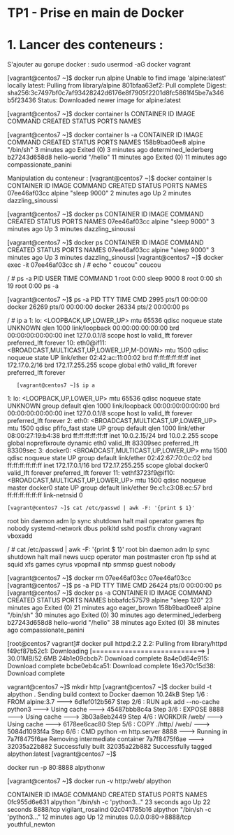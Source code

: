 # TP1 - Prise en main de Docker

# 1. Lancer des conteneurs : 

S'ajouter au gorupe docker :
sudo usermod -aG docker vagrant 

[vagrant@centos7 ~]$ docker run alpine
Unable to find image 'alpine:latest' locally
latest: Pulling from library/alpine
801bfaa63ef2: Pull complete
Digest: sha256:3c7497bf0c7af93428242d6176e8f7905f2201d8fc5861f45be7a346b5f23436
Status: Downloaded newer image for alpine:latest

[vagrant@centos7 ~]$ docker container ls
CONTAINER ID   IMAGE     COMMAND   CREATED   STATUS    PORTS     NAMES

[vagrant@centos7 ~]$ docker container ls -a
CONTAINER ID   IMAGE         COMMAND     CREATED          STATUS                      PORTS     NAMES
158b9bad0ee8   alpine        "/bin/sh"   3 minutes ago    Exited (0) 3 minutes ago              determined_lederberg
b27243d658d8   hello-world   "/hello"    11 minutes ago   Exited (0) 11 minutes ago             compassionate_panini


Manipulation du conteneur : 
[vagrant@centos7 ~]$ docker container ls
CONTAINER ID   IMAGE     COMMAND        CREATED         STATUS         PORTS     NAMES
07ee46af03cc   alpine    "sleep 9000"   2 minutes ago   Up 2 minutes             dazzling_sinoussi

[vagrant@centos7 ~]$ docker ps
CONTAINER ID   IMAGE     COMMAND        CREATED         STATUS         PORTS     NAMES
07ee46af03cc   alpine    "sleep 9000"   3 minutes ago   Up 3 minutes             dazzling_sinoussi

[vagrant@centos7 ~]$ docker ps
CONTAINER ID   IMAGE     COMMAND        CREATED         STATUS         PORTS     NAMES
07ee46af03cc   alpine    "sleep 9000"   3 minutes ago   Up 3 minutes             dazzling_sinoussi
[vagrant@centos7 ~]$ docker exec -it 07ee46af03cc sh
/ # echo " coucou"
 coucou

/ # ps -a
PID   USER     TIME  COMMAND
    1 root      0:00 sleep 9000
    8 root      0:00 sh
   19 root      0:00 ps -a

[vagrant@centos7 ~]$ ps -a
  PID TTY          TIME CMD
 2995 pts/1    00:00:00 docker
26269 pts/0    00:00:00 docker
26334 pts/2    00:00:00 ps

/ # ip a
1: lo: <LOOPBACK,UP,LOWER_UP> mtu 65536 qdisc noqueue state UNKNOWN qlen 1000
    link/loopback 00:00:00:00:00:00 brd 00:00:00:00:00:00
    inet 127.0.0.1/8 scope host lo
       valid_lft forever preferred_lft forever
10: eth0@if11: <BROADCAST,MULTICAST,UP,LOWER_UP,M-DOWN> mtu 1500 qdisc noqueue state UP
    link/ether 02:42:ac:11:00:02 brd ff:ff:ff:ff:ff:ff
    inet 172.17.0.2/16 brd 172.17.255.255 scope global eth0
       valid_lft forever preferred_lft forever

       [vagrant@centos7 ~]$ ip a
1: lo: <LOOPBACK,UP,LOWER_UP> mtu 65536 qdisc noqueue state UNKNOWN group default qlen 1000
    link/loopback 00:00:00:00:00:00 brd 00:00:00:00:00:00
    inet 127.0.0.1/8 scope host lo
       valid_lft forever preferred_lft forever
2: eth0: <BROADCAST,MULTICAST,UP,LOWER_UP> mtu 1500 qdisc pfifo_fast state UP group default qlen 1000
    link/ether 08:00:27:19:b4:38 brd ff:ff:ff:ff:ff:ff
    inet 10.0.2.15/24 brd 10.0.2.255 scope global noprefixroute dynamic eth0
       valid_lft 83309sec preferred_lft 83309sec
3: docker0: <BROADCAST,MULTICAST,UP,LOWER_UP> mtu 1500 qdisc noqueue state UP group default
    link/ether 02:42:67:70:0c:02 brd ff:ff:ff:ff:ff:ff
    inet 172.17.0.1/16 brd 172.17.255.255 scope global docker0
       valid_lft forever preferred_lft forever
11: vethf3723f9@if10: <BROADCAST,MULTICAST,UP,LOWER_UP> mtu 1500 qdisc noqueue master docker0 state UP group default
    link/ether 9e:c1:c3:08:ec:57 brd ff:ff:ff:ff:ff:ff link-netnsid 0

    [vagrant@centos7 ~]$ cat /etc/passwd | awk -F: '{print $ 1}'
root
bin
daemon
adm
lp
sync
shutdown
halt
mail
operator
games
ftp
nobody
systemd-network
dbus
polkitd
sshd
postfix
chrony
vagrant
vboxadd

/ # cat /etc/passwd | awk -F: '{print $ 1}'
root
bin
daemon
adm
lp
sync
shutdown
halt
mail
news
uucp
operator
man
postmaster
cron
ftp
sshd
at
squid
xfs
games
cyrus
vpopmail
ntp
smmsp
guest
nobody


[vagrant@centos7 ~]$ docker rm 07ee46af03cc
07ee46af03cc
[vagrant@centos7 ~]$ ps -a
  PID TTY          TIME CMD
26424 pts/0    00:00:00 ps
[vagrant@centos7 ~]$ docker ps -a
CONTAINER ID   IMAGE         COMMAND       CREATED          STATUS                      PORTS     NAMES
bbbafdc57579   alpine        "sleep 120"   23 minutes ago   Exited (0) 21 minutes ago             eager_brown
158b9bad0ee8   alpine        "/bin/sh"     30 minutes ago   Exited (0) 30 minutes ago             determined_lederberg
b27243d658d8   hello-world   "/hello"      38 minutes ago   Exited (0) 38 minutes ago             compassionate_panini



[root@centos7 vagrant]# docker pull httpd:2.2
2.2: Pulling from library/httpd
f49cf87b52c1: Downloading [============================>                      ]  30.01MB/52.6MB
24b1e09cbcb7: Download complete
8a4e0d64e915: Download complete
bcbe0eb4ca51: Download complete
16e370c15d38: Download complete

vagrant@centos7 ~]$ mkdir http
[vagrant@centos7 ~]$ docker build -t alpython .
Sending build context to Docker daemon  10.24kB
Step 1/6 : FROM alpine:3.7
 ---> 6d1ef012b567
Step 2/6 : RUN apk add --no-cache python3
 ---> Using cache
 ---> 45487bbb8c4a
Step 3/6 : EXPOSE  8888
 ---> Using cache
 ---> 3b03a8eb2449
Step 4/6 : WORKDIR /web/
 ---> Using cache
 ---> 6178ee6cac80
Step 5/6 : COPY ./http/ /web/
 ---> 5084d1093f4a
Step 6/6 : CMD python -m http.server 8888
 ---> Running in 7a7f8475f6ae
Removing intermediate container 7a7f8475f6ae
 ---> 32035a22b882
Successfully built 32035a22b882
Successfully tagged alpython:latest
[vagrant@centos7 ~]$

docker run -p 80:8888 alpythonw



[vagrant@centos7 ~]$ docker run -v http:/web/ alpython

CONTAINER ID   IMAGE      COMMAND                  CREATED          STATUS          PORTS                  NAMES
0fc955d6e631   alpython   "/bin/sh -c 'python3…"   23 seconds ago   Up 22 seconds   8888/tcp               vigilant_rosalind
02c041785b16   alpython   "/bin/sh -c 'python3…"   12 minutes ago   Up 12 minutes   0.0.0.0:80->8888/tcp   youthful_newton